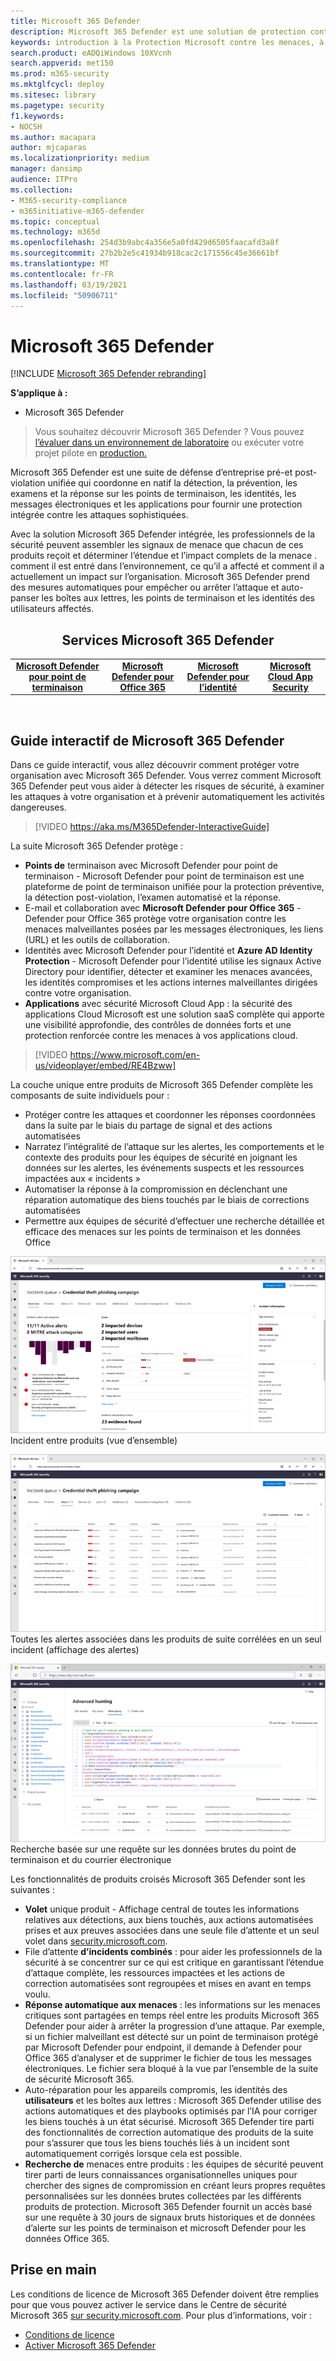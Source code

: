 ```yaml
---
title: Microsoft 365 Defender
description: Microsoft 365 Defender est une solution de protection contre les menaces coordonnée conçue pour protéger les appareils, l’identité, les données et les applications
keywords: introduction à la Protection Microsoft contre les menaces, à la cybersécurité, aux menaces avancées persistantes, à la sécurité d’entreprise, aux appareils, aux appareils, à l’identité, aux utilisateurs, aux données, aux applications, aux incidents, à l’examen et à la correction automatisés, au hunting avancé
search.product: eADQiWindows 10XVcnh
search.appverid: met150
ms.prod: m365-security
ms.mktglfcycl: deploy
ms.sitesec: library
ms.pagetype: security
f1.keywords:
- NOCSH
ms.author: macapara
author: mjcaparas
ms.localizationpriority: medium
manager: dansimp
audience: ITPro
ms.collection:
- M365-security-compliance
- m365initiative-m365-defender
ms.topic: conceptual
ms.technology: m365d
ms.openlocfilehash: 254d3b9abc4a356e5a0fd429d6505faacafd3a8f
ms.sourcegitcommit: 27b2b2e5c41934b918cac2c171556c45e36661bf
ms.translationtype: MT
ms.contentlocale: fr-FR
ms.lasthandoff: 03/19/2021
ms.locfileid: "50906711"
---
```

# <a name="microsoft-365-defender"></a>Microsoft 365 Defender

[!INCLUDE [Microsoft 365 Defender rebranding](../includes/microsoft-defender.md)]


**S’applique à :**
- Microsoft 365 Defender

> Vous souhaitez découvrir Microsoft 365 Defender ? Vous pouvez [l’évaluer dans un environnement de laboratoire](./mtp-evaluation.md?ocid=cx-docs-MTPtriallab) ou exécuter votre projet pilote en [production.](./mtp-pilot.md?ocid=cx-evalpilot)
>

Microsoft 365 Defender est une suite de défense d’entreprise pré-et post-violation unifiée qui coordonne en natif la détection, la prévention, les examens et la réponse sur les points de terminaison, les identités, les messages électroniques et les applications pour fournir une protection intégrée contre les attaques sophistiquées.

Avec la solution Microsoft 365 Defender intégrée, les professionnels de la sécurité peuvent assembler les signaux de menace que chacun de ces produits reçoit et déterminer l’étendue et l’impact complets de la menace . comment il est entré dans l’environnement, ce qu’il a affecté et comment il a actuellement un impact sur l’organisation. Microsoft 365 Defender prend des mesures automatiques pour empêcher ou arrêter l’attaque et auto-panser les boîtes aux lettres, les points de terminaison et les identités des utilisateurs affectés.  


<center><h2>Services Microsoft 365 Defender</center></h2>
<table><tr><td><center><b><a href="https://docs.microsoft.com/windows/security/threat-protection/microsoft-defender-atp/microsoft-defender-advanced-threat-protection"><b>Microsoft Defender pour point de terminaison</b></center></a></td>
<td><center><b><a href="https://docs.microsoft.com/office365/securitycompliance/office-365-atp"><b>Microsoft Defender pour Office 365</b></center></a></td>
<td><center><b><a href="/azure-advanced-threat-protection/"><b>Microsoft Defender pour l’identité</b></a></center></td>
<td><center><b><a href="/cloud-app-security/"><b>Microsoft Cloud App Security</b></a></center></td>
</tr>
</table>
<br>

## <a name="microsoft-365-defender-interactive-guide"></a>Guide interactif de Microsoft 365 Defender

Dans ce guide interactif, vous allez découvrir comment protéger votre organisation avec Microsoft 365 Defender. Vous verrez comment Microsoft 365 Defender peut vous aider à détecter les risques de sécurité, à examiner les attaques à votre organisation et à prévenir automatiquement les activités dangereuses.

> [!VIDEO https://aka.ms/M365Defender-InteractiveGuide]



La suite Microsoft 365 Defender protège : 
- **Points de** terminaison avec Microsoft Defender pour point de terminaison - Microsoft Defender pour point de terminaison est une plateforme de point de terminaison unifiée pour la protection préventive, la détection post-violation, l’examen automatisé et la réponse. 
- E-mail et collaboration avec **Microsoft Defender pour Office 365** - Defender pour Office 365 protège votre organisation contre les menaces malveillantes posées par les messages électroniques, les liens (URL) et les outils de collaboration. 
- Identités avec Microsoft Defender pour l’identité et **Azure AD Identity Protection** - Microsoft Defender pour l’identité utilise les signaux Active Directory pour identifier, détecter et examiner les menaces avancées, les identités compromises et les actions internes malveillantes dirigées contre votre organisation. 
- **Applications** avec sécurité Microsoft Cloud App : la sécurité des applications Cloud Microsoft est une solution saaS complète qui apporte une visibilité approfondie, des contrôles de données forts et une protection renforcée contre les menaces à vos applications cloud. 

>[!VIDEO https://www.microsoft.com/en-us/videoplayer/embed/RE4Bzww] 

La couche unique entre produits de Microsoft 365 Defender complète les composants de suite individuels pour :
- Protéger contre les attaques et coordonner les réponses coordonnées dans la suite par le biais du partage de signal et des actions automatisées
- Narratez l’intégralité de l’attaque sur les alertes, les comportements et le contexte des produits pour les équipes de sécurité en joignant les données sur les alertes, les événements suspects et les ressources impactées aux « incidents »
- Automatiser la réponse à la compromission en déclenchant une réparation automatique des biens touchés par le biais de corrections automatisées
- Permettre aux équipes de sécurité d’effectuer une recherche détaillée et efficace des menaces sur les points de terminaison et les données Office

![Image de la page vue d’ensemble de l’incident](../../media/overview-incident.png) <br>
Incident entre produits (vue d’ensemble)

![Image de la file d’attente des alertes](../../media/incident-list.png)<br>
Toutes les alertes associées dans les produits de suite corrélées en un seul incident (affichage des alertes)

![Image de la file d’attente des incidents](../../media/advanced-hunting.png)<br>
Recherche basée sur une requête sur les données brutes du point de terminaison et du courrier électronique


Les fonctionnalités de produits croisés Microsoft 365 Defender sont les suivantes : 
- **Volet** unique produit - Affichage central de toutes les informations relatives aux détections, aux biens touchés, aux actions automatisées prises et aux preuves associées dans une seule file d’attente et un seul volet dans [security.microsoft.com](https://security.microsoft.com). 
- File d’attente **d’incidents combinés** : pour aider les professionnels de la sécurité à se concentrer sur ce qui est critique en garantissant l’étendue d’attaque complète, les ressources impactées et les actions de correction automatisées sont regroupées et mises en avant en temps voulu. 
- **Réponse automatique aux menaces** : les informations sur les menaces critiques sont partagées en temps réel entre les produits Microsoft 365 Defender pour aider à arrêter la progression d’une attaque. Par exemple, si un fichier malveillant est détecté sur un point de terminaison protégé par Microsoft Defender pour endpoint, il demande à Defender pour Office 365 d’analyser et de supprimer le fichier de tous les messages électroniques. Le fichier sera bloqué à la vue par l’ensemble de la suite de sécurité Microsoft 365.
- Auto-réparation pour les appareils compromis, les identités des **utilisateurs** et les boîtes aux lettres : Microsoft 365 Defender utilise des actions automatiques et des playbooks optimisés par l’IA pour corriger les biens touchés à un état sécurisé. Microsoft 365 Defender tire parti des fonctionnalités de correction automatique des produits de la suite pour s’assurer que tous les biens touchés liés à un incident sont automatiquement corrigés lorsque cela est possible.
- **Recherche de** menaces entre produits : les équipes de sécurité peuvent tirer parti de leurs connaissances organisationnelles uniques pour chercher des signes de compromission en créant leurs propres requêtes personnalisées sur les données brutes collectées par les différents produits de protection. Microsoft 365 Defender fournit un accès basé sur une requête à 30 jours de signaux bruts historiques et de données d’alerte sur les points de terminaison et microsoft Defender pour les données Office 365. 


## <a name="get-started"></a>Prise en main
Les conditions de licence de Microsoft 365 Defender doivent être remplies pour que vous pouvez activer le service dans le Centre de sécurité Microsoft 365 [sur security.microsoft.com](https://security.microsoft.com). Pour plus d’informations, voir :
- [Conditions de licence](prerequisites.md#licensing-requirements)
- [Activer Microsoft 365 Defender](mtp-enable.md)